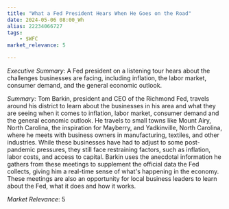 ```yaml
---
title: "What a Fed President Hears When He Goes on the Road"
date: 2024-05-06 08:00_Wh
alias: 22234066727
tags:
    - $WFC
market_relevance: 5

---
```

*Executive Summary*: A Fed president on a listening tour hears about the challenges businesses are facing, including inflation, the labor market, consumer demand, and the general economic outlook. 


*Summary:*
Tom Barkin, president and CEO of the Richmond Fed, travels around his district to learn about the businesses in his area and what they are seeing when it comes to inflation, labor market, consumer demand and the general economic outlook. He travels to small towns like Mount Airy, North Carolina, the inspiration for Mayberry, and Yadkinville, North Carolina, where he meets with business owners in manufacturing, textiles, and other industries.  While these businesses have had to adjust to some post-pandemic pressures, they still face restraining factors, such as inflation, labor costs, and access to capital. Barkin uses the anecdotal information he gathers from these meetings to supplement the official data the Fed collects, giving him a real-time sense of what's happening in the economy.  These meetings are also an opportunity for local business leaders to learn about the Fed, what it does and how it works. 



*Market Relevance*: 5
  